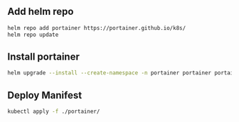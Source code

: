 ## Add helm repo

```bash
helm repo add portainer https://portainer.github.io/k8s/
helm repo update
```

## Install portainer

```bash
helm upgrade --install --create-namespace -n portainer portainer portainer/portainer 

```

## Deploy Manifest

```bash
kubectl apply -f ./portainer/
```